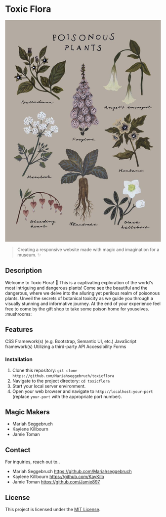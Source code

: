 # Toxic Flora

![Toxic Flora](/img/README-Image.jpg)

> Creating a responsive website made with magic and imagination for a museum. :sparkles:

## Description

Welcome to Toxic Flora! :leaves: This is a captivating exploration of the world's most intriguing and dangerous plants! Come see the beautiful and the dangerous, where we delve into the alluring yet perilous realm of poisonous plants. Unveil the secrets of botanical toxicity as we guide you through a visually stunning and informative journey. At the end of your experience feel free to come by the gift shop to take some poison home for youselves. :mushrooms: 

## Features

CSS Framework(s) (e.g. Bootstrap, Semantic UI, etc.)
JavaScript framework(s)
Utilizing a third-party API
Accessibility
Forms

### Installation

1. Clone this repository: `git clone https://github.com/Mariahseggebruch/toxicflora `
2. Navigate to the project directory: `cd toxicflora`
3. Start your local server environment.
4. Open your web browser and navigate to `http://localhost:your-port` (replace `your-port` with the appropriate port number).

## Magic Makers
- Mariah Seggebruch
- Kaylene Killbourn
- Jamie Toman


## Contact

For inquiries, reach out to..
- Mariah Seggebruch https://github.com/Mariahseggebruch
- Kaylene Killbourn https://github.com/KayKilb
- Jamie Toman https://github.com/Jamie897

## License

This project is licensed under the [MIT License](LICENSE).
